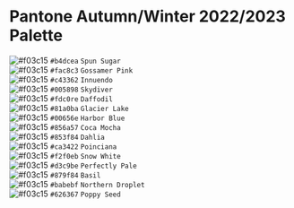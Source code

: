 # Pantone Autumn/Winter 2022/2023 Palette
![#f03c15](https://via.placeholder.com/25/b4dcea/b4dcea.png) `#b4dcea` `Spun Sugar`  
![#f03c15](https://via.placeholder.com/25/fac8c3/fac8c3.png) `#fac8c3` `Gossamer Pink`  
![#f03c15](https://via.placeholder.com/25/c43362/c43362.png) `#c43362` `Innuendo`  
![#f03c15](https://via.placeholder.com/25/005898/005898.png) `#005898` `Skydiver`  
![#f03c15](https://via.placeholder.com/25/fdc0re/fdc0re.png) `#fdc0re` `Daffodil`  
![#f03c15](https://via.placeholder.com/25/81a0ba/81a0ba.png) `#81a0ba` `Glacier Lake`  
![#f03c15](https://via.placeholder.com/25/00656e/00656e.png) `#00656e` `Harbor Blue`  
![#f03c15](https://via.placeholder.com/25/856a57/856a57.png) `#856a57` `Coca Mocha`  
![#f03c15](https://via.placeholder.com/25/853f84/853f84.png) `#853f84` `Dahlia`  
![#f03c15](https://via.placeholder.com/25/ca3422/ca3422.png) `#ca3422` `Poinciana`  
![#f03c15](https://via.placeholder.com/25/f2f0eb/f2f0eb.png) `#f2f0eb` `Snow White`  
![#f03c15](https://via.placeholder.com/25/d3c9be/d3c9be.png) `#d3c9be` `Perfectly Pale`  
![#f03c15](https://via.placeholder.com/25/879f84/879f84.png) `#879f84` `Basil`  
![#f03c15](https://via.placeholder.com/25/babebf/babebf.png) `#babebf` `Northern Droplet`  
![#f03c15](https://via.placeholder.com/25/626367/626367.png) `#626367` `Poppy Seed`
